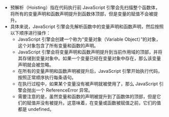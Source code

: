 - 预解析（Hoisting）指在代码执行前 JavaScript 引擎会先扫描整个函数体，将所有的变量声明和函数声明提升到函数体顶部，但是变量的赋值不会被提升。
- 具体来说，JavaScript 引擎会先解析函数中的变量声明和函数声明，然后按照以下顺序进行操作：
  - JavaScript 引擎会创建一个称为“变量对象（Variable Object）”的对象，这个对象包含了所有变量和函数的声明。
  - JavaScript 引擎会将变量声明和函数声明提升到当前作用域的顶部，并将其存储到变量对象中。如果一个变量已经在变量对象中存在，那么该变量声明就会被忽略。
  - 在所有的变量声明和函数声明被提升后，JavaScript 引擎开始执行代码，按照正常顺序执行每条语句。
  - 在执行过程中，如果某个变量没有被声明就被使用了，那么 JavaScript 引擎会抛出一个 ReferenceError 异常。
  - 需要注意的是，虽然变量和函数的声明被提升到了函数体的顶部，但是它们的赋值并没有被提升。这意味着，在变量或函数被赋值之前，它们的值都是 undefined。

